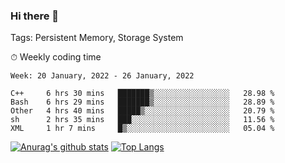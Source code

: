 ### Hi there 👋

Tags: Persistent Memory, Storage System

<!--

[![Anurag's github stats](https://github-readme-stats.vercel.app/api?username=wwyf)](https://github.com/anuraghazra/github-readme-stats)

[![Anurag's github stats](https://github-readme-stats.vercel.app/api?username=wwyf&count_private=true)](https://github.com/anuraghazra/github-readme-stats)


[![Top Langs](https://github-readme-stats.vercel.app/api/top-langs/?username=wwyf&count_private=true&&hide=jupyter%20notebook,html)](https://github.com/anuraghazra/github-readme-stats)



-->


⏱ Weekly coding time

<!--START_SECTION:waka-->
```text
Week: 20 January, 2022 - 26 January, 2022

C++     6 hrs 30 mins   ███████▒░░░░░░░░░░░░░░░░░   28.98 % 
Bash    6 hrs 29 mins   ███████▒░░░░░░░░░░░░░░░░░   28.89 % 
Other   4 hrs 40 mins   █████▒░░░░░░░░░░░░░░░░░░░   20.79 % 
sh      2 hrs 35 mins   ███░░░░░░░░░░░░░░░░░░░░░░   11.56 % 
XML     1 hr 7 mins     █▒░░░░░░░░░░░░░░░░░░░░░░░   05.04 % 
```
<!--END_SECTION:waka-->



[![Anurag's github stats](https://github-readme-stats.vercel.app/api?username=wwyf&count_private=true&show_icons=true&hide_border=true)](https://github.com/anuraghazra/github-readme-stats) [![Top Langs](https://github-readme-stats.vercel.app/api/top-langs/?username=wwyf&count_private=true&hide=jupyter%20notebook,html,OpenEdge%20ABL&langs_count=10&layout=compact&hide_border=true)](https://github.com/anuraghazra/github-readme-stats)

<!--

[![willianrod's wakatime stats](https://github-readme-stats.vercel.app/api/wakatime?username=wwyf)](https://github.com/anuraghazra/github-readme-stats)


-->
